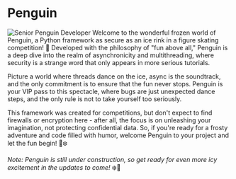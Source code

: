 # Penguin
![Senior Penguin Developer](https://i.pinimg.com/originals/9d/c3/bb/9dc3bb15118fe79653c571e76b323b47.jpg)
Welcome to the wonderful frozen world of Penguin, a Python framework as secure as an ice rink in a figure skating competition! 🐧 Developed with the philosophy of "fun above all," Penguin is a deep dive into the realm of asynchronicity and multithreading, where security is a strange word that only appears in more serious tutorials.

Picture a world where threads dance on the ice, async is the soundtrack, and the only commitment is to ensure that the fun never stops. Penguin is your VIP pass to this spectacle, where bugs are just unexpected dance steps, and the only rule is not to take yourself too seriously.

This framework was created for competitions, but don't expect to find firewalls or encryption here - after all, the focus is on unleashing your imagination, not protecting confidential data. So, if you're ready for a frosty adventure and code filled with humor, welcome Penguin to your project and let the fun begin! 🎉❄️

_Note: Penguin is still under construction, so get ready for even more icy excitement in the updates to come!_ ❄️🔨
